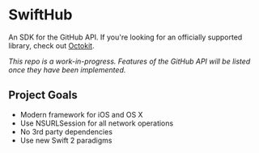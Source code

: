 # SwiftHub

An SDK for the GitHub API. If you're looking for an officially supported library, check out [Octokit](https://octokit.github.io).

_This repo is a work-in-progress. Features of the GitHub API will be listed once they have been implemented._

## Project Goals

* Modern framework for iOS and OS X
* Use NSURLSession for all network operations
* No 3rd party dependencies
* Use new Swift 2 paradigms
